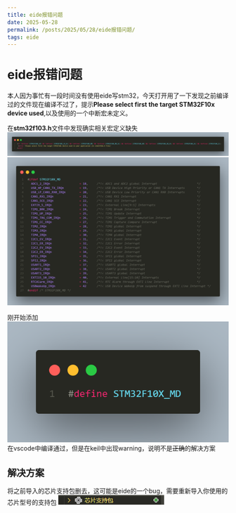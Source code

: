 ```yaml
---
title: eide报错问题
date: 2025-05-28
permalink: /posts/2025/05/28/eide报错问题/
tags: eide
---
```


# eide报错问题
本人因为事忙有一段时间没有使用eide写stm32，今天打开用了一下发现之前编译过的文件现在编译不过了，提示**Please select first the target STM32F10x device used**,以及使用的一个中断宏未定义。

在**stm32f103.h**文件中发现确实相关宏定义缺失
![图片1](/images/eide报错_图片1.png)
![图片2](/images/eide报错_图片2.png)

刚开始添加
![图片3](/images/eide报错_图片3.png)
在vscode中编译通过，但是在keil中出现warning，说明不是~~正确~~的解决方案

##  解决方案
将之前导入的芯片支持包删去，这可能是eide的一个bug，需要重新导入你使用的芯片型号的支持包
![图片4](/images/eide报错_图片4.png)

